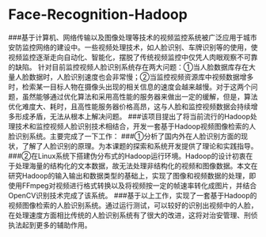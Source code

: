 # Face-Recognition-Hadoop
###基于计算机、网络传输以及图像处理等技术的视频监控系统被广泛应用于城市安防监控网络的建设中。一些视频处理技术，如人脸识别、车牌识别等的使用，使视频监控逐渐走向自动化、智能化，摆脱了传统视频监控中仅凭人肉眼观察不可靠的缺陷。	针对目前监控视频人脸识别系统存在两大问题：①当人脸数据库存在大量人脸数据时，人脸识别速度也会非常慢；②当监控视频资源库中视频数据增多时，检索某一目标人物在摄像头出现的相关信息的速度会越来越慢。对于这两个问题，虽然能够通过优化算法和采用高性能的服务器来做出一定的缓解，但是，算法优化难度大、耗时，且高性能服务器价格高昂，这与人脸和监控视频数据会持续增多形成矛盾，无法从根本上解决问题。
###该项目提出了将当前流行的Hadoop处理技术和监控视频人脸识别技术相结合，开发一套基于Hadoop视频图像检索的人脸识别系统。主要完成了一下工作：
###①分析了国内外在人脸识别方面的现状，了解了人脸识别的原理。为本课题的探索和系统开发提供了理论和实践指导。
###②在Linux系统下搭建伪分布式的Hadoop运行环境。Hadoop的设计初衷在于处理海量的结构化的文本数据，故无法处理非结构化的视频和图像数据。本文在研究Hadoop的输入输出和数据类型的基础上，实现了图像和视频数据的处理，即使用FFmpeg对视频进行格式转换以及将视频按一定的帧速率转化成图片，并结合OpenCV识别技术完成了该系统。
###基于以上工作，实现了一套基于Hadoop的视频图像检索的人脸识别系统。通过运行测试，可以较好的识别出视频中的人脸，在处理速度方面相比传统的人脸识别系统有了很大的改进，这将对治安管理、刑侦执法起到更多的辅助作用。
